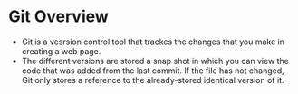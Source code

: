 # Git Overview
  - Git is a vesrsion control tool that trackes the changes that you make in creating a web page.
  - The different versions are stored a snap shot in which you can view the code that was added from the last commit.
  If the file has not changed, Git only stores a reference to the already-stored identical version of it.
